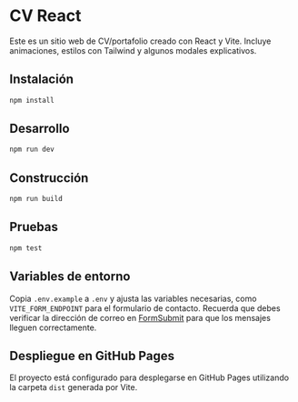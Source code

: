 # CV React

Este es un sitio web de CV/portafolio creado con React y Vite. Incluye animaciones, estilos con Tailwind y algunos modales explicativos.

## Instalación

```bash
npm install
```

## Desarrollo

```bash
npm run dev
```

## Construcción

```bash
npm run build
```

## Pruebas

```bash
npm test
```

## Variables de entorno

Copia `.env.example` a `.env` y ajusta las variables necesarias, como `VITE_FORM_ENDPOINT` para el formulario de contacto.
Recuerda que debes verificar la dirección de correo en [FormSubmit](https://formsubmit.co/) para que los mensajes lleguen correctamente.

## Despliegue en GitHub Pages

El proyecto está configurado para desplegarse en GitHub Pages utilizando la carpeta `dist` generada por Vite.
